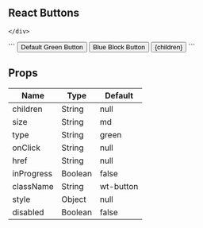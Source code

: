 <div id="React_button">
<h2>React Buttons</h2>
	<div class="react_button">
		
	</div>
</div>
```
<Button>Default Green Button</Button>
<Button type="blue" className="wt-button--block" style={style}>Blue Block Button</Button>
<Button className="wt-button--block" inProgress style={style}>{children}</Button>
```

<table class="bs-table bs-table__striped">
<h2>Props</h2>
	<thead>
		<tr>
			<th>Name</th>
			<th>Type</th>
			<th>Default</th>
		</tr>
	</thead>
	<tbody>
		<tr>
			<td>children</td>
			<td>String</td>
			<td>null</td>
		</tr>
		<tr>
			<td>size</td>
			<td>String</td>
			<td>md</td>
		</tr>
		<tr>
			<td>type</td>
			<td>String</td>
			<td>green</td>
		</tr>
		<tr>
			<td>onClick</td>
			<td>String</td>
			<td>null</td>
		</tr>
		<tr>
			<td>href</td>
			<td>String</td>
			<td>null</td>
		</tr>
		<tr>
			<td>inProgress</td>
			<td>Boolean</td>
			<td>false</td>
		</tr>
		<tr>
			<td>className</td>
			<td>String</td>
			<td>wt-button</td>
		</tr>
		<tr>
			<td>style</td>
			<td>Object</td>
			<td>null</td>
		</tr>
		<tr>
			<td>disabled</td>
			<td>Boolean</td>
			<td>false</td>
		</tr>
	</tbody>
</table>